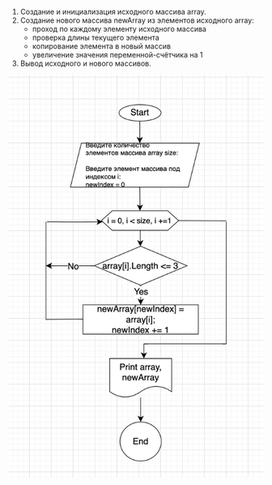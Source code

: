 1. Создание и инициализация исходного массива array.
2. Создание нового массива newArray из элементов исходного array:
     - проход по каждому элементу исходного массива
     - проверка длины текущего элемента
     - копирование элемента в новый массив
     - увеличение значения переменной-счётчика на 1
3. Вывод исходного и нового массивов.

![Блок-схема](diagram.jpg)

